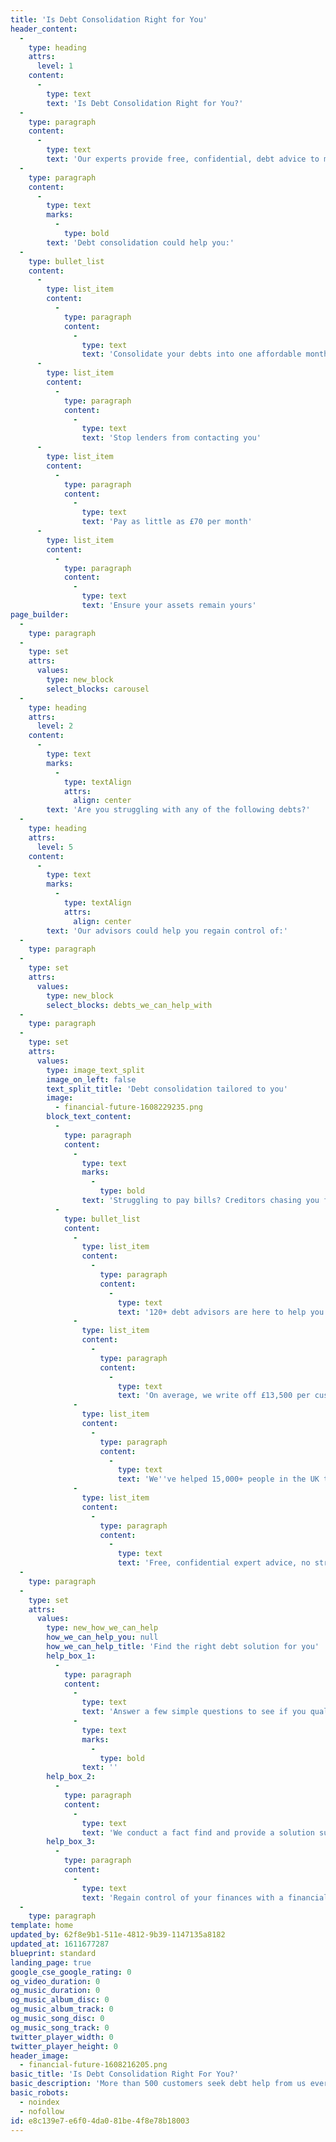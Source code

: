 ```yaml
---
title: 'Is Debt Consolidation Right for You'
header_content:
  -
    type: heading
    attrs:
      level: 1
    content:
      -
        type: text
        text: 'Is Debt Consolidation Right for You?'
  -
    type: paragraph
    content:
      -
        type: text
        text: 'Our experts provide free, confidential, debt advice to more than 500 people in the UK every day.'
  -
    type: paragraph
    content:
      -
        type: text
        marks:
          -
            type: bold
        text: 'Debt consolidation could help you:'
  -
    type: bullet_list
    content:
      -
        type: list_item
        content:
          -
            type: paragraph
            content:
              -
                type: text
                text: 'Consolidate your debts into one affordable monthly payment'
      -
        type: list_item
        content:
          -
            type: paragraph
            content:
              -
                type: text
                text: 'Stop lenders from contacting you'
      -
        type: list_item
        content:
          -
            type: paragraph
            content:
              -
                type: text
                text: 'Pay as little as £70 per month'
      -
        type: list_item
        content:
          -
            type: paragraph
            content:
              -
                type: text
                text: 'Ensure your assets remain yours'
page_builder:
  -
    type: paragraph
  -
    type: set
    attrs:
      values:
        type: new_block
        select_blocks: carousel
  -
    type: heading
    attrs:
      level: 2
    content:
      -
        type: text
        marks:
          -
            type: textAlign
            attrs:
              align: center
        text: 'Are you struggling with any of the following debts?'
  -
    type: heading
    attrs:
      level: 5
    content:
      -
        type: text
        marks:
          -
            type: textAlign
            attrs:
              align: center
        text: 'Our advisors could help you regain control of:'
  -
    type: paragraph
  -
    type: set
    attrs:
      values:
        type: new_block
        select_blocks: debts_we_can_help_with
  -
    type: paragraph
  -
    type: set
    attrs:
      values:
        type: image_text_split
        image_on_left: false
        text_split_title: 'Debt consolidation tailored to you'
        image:
          - financial-future-1608229235.png
        block_text_content:
          -
            type: paragraph
            content:
              -
                type: text
                marks:
                  -
                    type: bold
                text: 'Struggling to pay bills? Creditors chasing you for money you don’t have? Relax, help is available.'
          -
            type: bullet_list
            content:
              -
                type: list_item
                content:
                  -
                    type: paragraph
                    content:
                      -
                        type: text
                        text: '120+ debt advisors are here to help you.'
              -
                type: list_item
                content:
                  -
                    type: paragraph
                    content:
                      -
                        type: text
                        text: 'On average, we write off £13,500 per customer.'
              -
                type: list_item
                content:
                  -
                    type: paragraph
                    content:
                      -
                        type: text
                        text: 'We''ve helped 15,000+ people in the UK towards financial freedom.'
              -
                type: list_item
                content:
                  -
                    type: paragraph
                    content:
                      -
                        type: text
                        text: 'Free, confidential expert advice, no strings attached.'
  -
    type: paragraph
  -
    type: set
    attrs:
      values:
        type: new_how_we_can_help
        how_we_can_help_you: null
        how_we_can_help_title: 'Find the right debt solution for you'
        help_box_1:
          -
            type: paragraph
            content:
              -
                type: text
                text: 'Answer a few simple questions to see if you qualify. '
              -
                type: text
                marks:
                  -
                    type: bold
                text: ''
        help_box_2:
          -
            type: paragraph
            content:
              -
                type: text
                text: 'We conduct a fact find and provide a solution suitable for you.'
        help_box_3:
          -
            type: paragraph
            content:
              -
                type: text
                text: 'Regain control of your finances with a financial plan.'
  -
    type: paragraph
template: home
updated_by: 62f8e9b1-511e-4812-9b39-1147135a8182
updated_at: 1611677287
blueprint: standard
landing_page: true
google_cse_google_rating: 0
og_video_duration: 0
og_music_duration: 0
og_music_album_disc: 0
og_music_album_track: 0
og_music_song_disc: 0
og_music_song_track: 0
twitter_player_width: 0
twitter_player_height: 0
header_image:
  - financial-future-1608216205.png
basic_title: 'Is Debt Consolidation Right For You?'
basic_description: 'More than 500 customers seek debt help from us every day and, on average, our experts get more than £13,500 written off. Let’s discuss how we can help you.'
basic_robots:
  - noindex
  - nofollow
id: e8c139e7-e6f0-4da0-81be-4f8e78b18003
---
```

